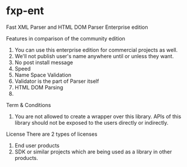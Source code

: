 # fxp-ent
Fast XML Parser and HTML DOM Parser Enterprise edition

Features in comparison of the community edition
1. You can use this enterprise edition for commercial projects as well.
2. We'll not publish user's name anywhere until or unless they want.
3. No post install message
4. Speed
5. Name Space Validation
6. Validator is the part of Parser itself
7. HTML DOM Parsing
8. 


Term & Conditions
1. You are not allowed to create a wrapper over this library. APIs of this library should not be exposed to the users directly or indirectly.

License
There are 2 types of licenses

1. End user products
2. SDK or similar projects which are being used as a library in other products.
